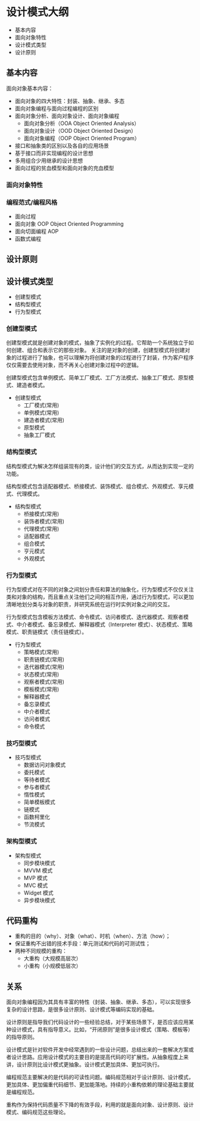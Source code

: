 # 设计模式大纲

- 基本内容
- 面向对象特性
- 设计模式类型
- 设计原则

## 基本内容

面向对象基本内容：

- 面向对象的四大特性：封装、抽象、继承、多态
- 面向对象编程与面向过程编程的区别
- 面向对象分析、面向对象设计、面向对象编程
  - 面向对象分析（OOA Object Oriented Analysis）
  - 面向对象设计（OOD Object Oriented Design）
  - 面向对象编程（OOP Object Oriented Program）
- 接口和抽象类的区别以及各自的应用场景
- 基于接口而非实现编程的设计思想
- 多用组合少用继承的设计思想
- 面向过程的贫血模型和面向对象的充血模型

### 面向对象特性

### 编程范式/编程风格

- 面向过程
- 面向对象 OOP Object Oriented Programming
- 面向切面编程 AOP
- 函数式编程

## 设计原则

## 设计模式类型

- 创建型模式
- 结构型模式
- 行为型模式

### 创建型模式

创建型模式就是创建对象的模式，抽象了实例化的过程。它帮助一个系统独立于如何创建、组合和表示它的那些对象。 关注的是对象的创建，创建型模式将创建对象的过程进行了抽象，也可以理解为将创建对象的过程进行了封装，作为客户程序仅仅需要去使用对象，而不再关心创建对象过程中的逻辑。

创建型模式包含单例模式、简单工厂模式、工厂方法模式、抽象工厂模式、原型模式、建造者模式。

- 创建型模式
  - 工厂模式(常用)
  - 单例模式(常用)
  - 建造者模式(常用)
  - 原型模式
  - 抽象工厂模式

### 结构型模式

结构型模式为解决怎样组装现有的类，设计他们的交互方式，从而达到实现一定的功能。

结构型模式包含适配器模式、桥接模式、装饰模式、组合模式、外观模式、享元模式、代理模式。

- 结构型模式
  - 桥接模式(常用)
  - 装饰者模式(常用)
  - 代理模式(常用)
  - 适配器模式
  - 组合模式
  - 亨元模式
  - 外观模式

### 行为型模式

行为型模式对在不同的对象之间划分责任和算法的抽象化，行为型模式不仅仅关注类和对象的结构，而且重点关注他们之间的相互作用，通过行为型模式，可以更加清晰地划分类与对象的职责，并研究系统在运行时实例对象之间的交互。

行为型模式包含模板方法模式、命令模式、访问者模式、迭代器模式、观察者模式、中介者模式、备忘录模式、解释器模式（Interpreter 模式）、状态模式、策略模式、职责链模式（责任链模式）。

- 行为型模式
  - 策略模式(常用)
  - 职责链模式(常用)
  - 迭代器模式(常用)
  - 状态模式(常用)
  - 观察者模式(常用)
  - 模板模式(常用)
  - 解释器模式
  - 备忘录模式
  - 中介者模式
  - 访问者模式
  - 命令模式

### 技巧型模式

- 技巧型模式
  - 数据访问对象模式
  - 委托模式
  - 等待者模式
  - 参与者模式
  - 惰性模式
  - 简单模板模式
  - 链模式
  - 函数柯里化
  - 节流模式

### 架构型模式

- 架构型模式
  - 同步模块模式
  - MVVM 模式
  - MVP 模式
  - MVC 模式
  - Widget 模式
  - 异步模块模式

## 代码重构

- 重构的目的（why）、对象（what）、时机（when）、方法（how）；
- 保证重构不出错的技术手段：单元测试和代码的可测试性；
- 两种不同规模的重构：
  - 大重构（大规模高层次）
  - 小重构（小规模低层次）

## 关系

面向对象编程因为其具有丰富的特性（封装、抽象、继承、多态），可以实现很多复杂的设计思路，是很多设计原则、设计模式等编码实现的基础。

设计原则是指导我们代码设计的一些经验总结，对于某些场景下，是否应该应用某种设计模式，具有指导意义。比如，“开闭原则”是很多设计模式（策略、模板等）的指导原则。

设计模式是针对软件开发中经常遇到的一些设计问题，总结出来的一套解决方案或者设计思路。应用设计模式的主要目的是提高代码的可扩展性。从抽象程度上来讲，设计原则比设计模式更抽象。设计模式更加具体、更加可执行。

编程规范主要解决的是代码的可读性问题。编码规范相对于设计原则、设计模式，更加具体、更加偏重代码细节、更加能落地。持续的小重构依赖的理论基础主要就是编程规范。

重构作为保持代码质量不下降的有效手段，利用的就是面向对象、设计原则、设计模式、编码规范这些理论。
